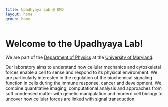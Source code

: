 ```yaml
---
title: Upadhyaya Lab @ UMD
layout: home
group: home
---
```


# Welcome to the Upadhyaya Lab!

We are part of the [Department of Physics](http://umdphysics.umd.edu/) 
at the [University of Maryland](http://www.umd.edu/).

Our laboratory aims to understand how cellular mechanics and cytoskeletal forces enable a cell to sense and respond to its physical environment. We are particularly interested in the regulation of the biochemical signaling function in cells during the immune response, cancer and development. We combine quantitative imaging, computational analysis and approaches from soft condensed matter with genetic manipulation and modern cell biology to uncover how cellular forces are linked with signal transduction.
